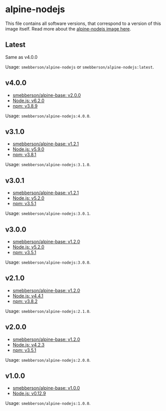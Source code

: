 # alpine-nodejs

This file contains all software versions, that correspond to a version of this image itself. Read more about the [alpine-nodejs image here][alpinenodejs].

## Latest

Same as v4.0.0

Usage: `smebberson/alpine-nodejs` or `smebberson/alpine-nodejs:latest`.

## v4.0.0

- [smebberson/alpine-base: v2.0.0][smebbersonalpinebase120]
- [Node.js: v6.2.0][nodejs]
- [npm: v3.8.9][npm]

Usage: `smebberson/alpine-nodejs:4.0.0`.

## v3.1.0

- [smebberson/alpine-base: v1.2.1][smebbersonalpinebase120]
- [Node.js: v5.9.0][nodejs]
- [npm: v3.8.1][npm]

Usage: `smebberson/alpine-nodejs:3.1.0`.

## v3.0.1

- [smebberson/alpine-base: v1.2.1][smebbersonalpinebase120]
- [Node.js: v5.2.0][nodejs]
- [npm: v3.5.1][npm]

Usage: `smebberson/alpine-nodejs:3.0.1`.

## v3.0.0

- [smebberson/alpine-base: v1.2.0][smebbersonalpinebase120]
- [Node.js: v5.2.0][nodejs]
- [npm: v3.5.1][npm]

Usage: `smebberson/alpine-nodejs:3.0.0`.

## v2.1.0

- [smebberson/alpine-base: v1.2.0][smebbersonalpinebase120]
- [Node.js: v4.4.1][nodejs]
- [npm: v3.8.2][npm]

Usage: `smebberson/alpine-nodejs:2.1.0`.

## v2.0.0

- [smebberson/alpine-base: v1.2.0][smebbersonalpinebase120]
- [Node.js: v4.2.3][nodejs]
- [npm: v3.5.1][npm]

Usage: `smebberson/alpine-nodejs:2.0.0`.

## v1.0.0

- [smebberson/alpine-base: v1.0.0][smebbersonalpinebase100]
- [Node.js: v0.12.9][nodejs]

Usage: `smebberson/alpine-nodejs:1.0.0`.

[nginx]: http://nginx.org/
[nodejs]: https://nodejs.org/en/
[npm]: https://www.npmjs.com/
[smebbersonalpinebase100]: https://github.com/smebberson/docker-alpine/tree/1f0d03677e8ebbcd59ff8209730089bcac79d23d/alpine-base
[smebbersonalpinebase120]: https://github.com/smebberson/docker-alpine/tree/e630bad2eebad48231cb61b6139a0aa7603a5910/alpine-base
[alpinenodejs]: https://github.com/smebberson/docker-alpine/tree/master/alpine-nodejs
